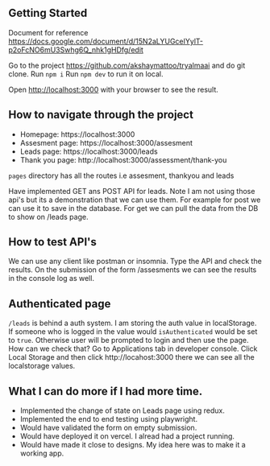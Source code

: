 ## Getting Started

Document for reference https://docs.google.com/document/d/15N2aLYUGceIYylT-p2oFcNO6mU3Swhg6Q_nhk1gHDfg/edit

Go to the project https://github.com/akshaymattoo/tryalmaai and do git clone.
Run `npm i`
Run `npm dev` to run it on local.

Open [http://localhost:3000](http://localhost:3000) with your browser to see the result.

## How to navigate through the project

- Homepage: https://localhost:3000
- Assesment page: https://localhost:3000/assesment
- Leads page: https://localhost:3000/leads
- Thank you page: http://localhost:3000/assessment/thank-you

`pages` directory has all the routes i.e assesment, thankyou and leads

Have implemented GET ans POST API for leads. Note I am not using those api's but its a demonstration that we can use them. For example for post we can use it to save in the database. For get we can pull the data from the DB to show on /leads page.

## How to test API's

We can use any client like postman or insomnia. Type the API and check the results. On the submission of the form /assesments we can see the results in the console log as well.

## Authenticated page

`/leads` is behind a auth system. I am storing the auth value in localStorage. If someone who is logged in the value would `isAuthenticated` would be set to `true`. Otherwise user will be prompted to login and then use the page. How can we check that? Go to Applications tab in developer console. Click Local Storage and then click http://locahost:3000 there we can see all the localstorage values.

## What I can do more if I had more time.

- Implemented the change of state on Leads page using redux.
- Implemented the end to end testing using playwright.
- Would have validated the form on empty submission.
- Would have deployed it on vercel. I alread had a project running.
- Would have made it close to designs. My idea here was to make it a working app.
